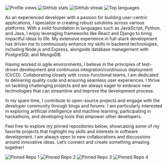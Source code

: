 ![Profile views](https://komarev.com/ghpvc/?username=svanhildurbirgis595&label=Profile%20views&color=blue&style=plastic) 
![GitHub stats](https://github-readme-stats.vercel.app/api?username=svanhildurbirgis595&show_icons=true&theme=radical) 
![GitHub streak](https://github-readme-streak-stats.herokuapp.com/?user=svanhildurbirgis595&theme=radical) 
![Top languages](https://github-readme-stats.vercel.app/api/top-langs/?username=svanhildurbirgis595&theme=radical)

As an experienced developer with a passion for building user-centric applications, I specialize in creating robust solutions across various platforms. With a solid foundation in languages such as JavaScript, Python, and Java, I enjoy leveraging frameworks like React and Django to bring impactful ideas to life. My extensive experience in full-stack development has driven me to continuously enhance my skills in backend technologies, including Node.js and Express, alongside database management with PostgreSQL and MongoDB.

Having worked in agile environments, I believe in the principles of test-driven development and continuous integration/continuous deployment (CI/CD). Collaborating closely with cross-functional teams, I am dedicated to delivering quality code and ensuring seamless user experiences. I thrive on tackling challenging projects and am always eager to embrace new technologies that can streamline and improve the development process.

In my spare time, I contribute to open-source projects and engage with the developer community through blogs and forums. I am particularly interested in exploring artificial intelligence and machine learning, participating in hackathons, and developing tools that empower other developers.

Feel free to explore my pinned repositories below, showcasing some of my favorite projects that highlight my skills and interests in software development. I am always open to new collaborations and discussions around innovative ideas. Let’s connect and create something amazing together!

![Pinned Repo 1](https://github-readme-stats.vercel.app/api/pin/?username=svanhildurbirgis595&repo=repo1&theme=radical) 
![Pinned Repo 2](https://github-readme-stats.vercel.app/api/pin/?username=svanhildurbirgis595&repo=repo2&theme=radical) 
![Pinned Repo 3](https://github-readme-stats.vercel.app/api/pin/?username=svanhildurbirgis595&repo=repo3&theme=radical) 
![Pinned Repo 4](https://github-readme-stats.vercel.app/api/pin/?username=svanhildurbirgis595&repo=repo4&theme=radical) 
